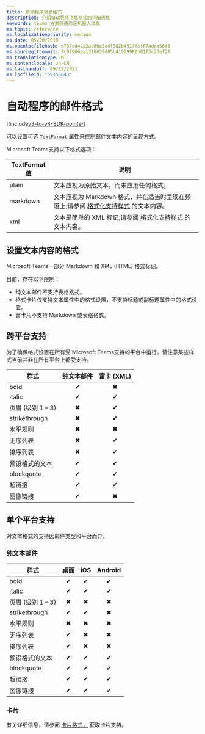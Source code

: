 ```yaml
---
title: 自动程序消息格式
description: 介绍自动程序消息格式的详细信息
keywords: teams 方案频道对话机器人消息
ms.topic: reference
ms.localizationpriority: medium
ms.date: 05/20/2019
ms.openlocfilehash: e737cd42d2aa00e3e4f302b4917fef67adaa5645
ms.sourcegitcommit: fc9f906ea1316028d85b41959980b81f2c23ef2f
ms.translationtype: MT
ms.contentlocale: zh-CN
ms.lasthandoff: 09/12/2021
ms.locfileid: "59155843"
---
```

# <a name="message-formatting-for-bots"></a>自动程序的邮件格式

[!include[v3-to-v4-SDK-pointer](~/includes/v3-to-v4-pointer-bots.md)]

可以设置可选 [`TextFormat`](/bot-framework/dotnet/bot-builder-dotnet-create-messages#customizing-a-message) 属性来控制邮件文本内容的呈现方式。

Microsoft Teams支持以下格式选项：

| TextFormat 值 | 说明 |
| --- | --- |
| plain | 文本应视为原始文本，而未应用任何格式。 |
| markdown | 文本应视为 Markdown 格式，并在适当时呈现在频道上;请参阅 [格式化支持样式](#formatting-text-content) 的文本内容。 |
| xml | 文本是简单的 XML 标记;请参阅 [格式化支持样式](#formatting-text-content) 的文本内容。 |

## <a name="formatting-text-content"></a>设置文本内容的格式

Microsoft Teams一部分 Markdown 和 XML (HTML) 格式标记。

目前，存在以下限制：

* 纯文本邮件不支持表格格式。
* 格式卡片仅支持文本属性中的格式设置，不支持标题或副标题属性中的格式设置。
* 富卡片不支持 Markdown 或表格格式。

## <a name="cross-platform-support"></a>跨平台支持

为了确保格式设置在所有受 Microsoft Teams支持的平台中运行，请注意某些样式当前并非在所有平台上都受支持。

| 样式                     | 纯文本邮件 | 富卡 (XML)  |
| ---                       | :---: | :---: |
| bold                      | ✔ | ✖ |
| italic                    | ✔ | ✔ |
| 页眉 (级别 1 &ndash; 3)  | ✖ | ✔ |
| strikethrough             | ✖ | ✔ |
| 水平规则           | ✖ | ✖ |
| 无序列表            | ✖ | ✔ |
| 排序列表              | ✖ | ✔ |
| 预设格式的文本         | ✔ | ✔ |
| blockquote                | ✔ | ✔ |
| 超链接                 | ✔ | ✔ |
| 图像链接                | ✔ | ✖ |

## <a name="support-by-individual-platform"></a>单个平台支持

对文本格式的支持因邮件类型和平台而异。

### <a name="text-only-messages"></a>纯文本邮件

| 样式                     | 桌面 | iOS | Android |
| ---                       | :---: | :---: | :---: |
| bold                      | ✔ | ✔ | ✔ |
| italic                    | ✔ | ✔ | ✔ |
| 页眉 (级别 1 &ndash; 3)  | ✖ | ✖ | ✖ |
| strikethrough             | ✔ | ✔ | ✖ |
| 水平规则           | ✖ | ✖ | ✖ |
| 无序列表            | ✔ | ✖ | ✖ |
| 排序列表              | ✔ | ✖ | ✖ |
| 预设格式的文本         | ✔ | ✔ | ✔ |
| blockquote                | ✔ | ✔ | ✔ |
| 超链接                 | ✔ | ✔ | ✔ |
| 图像链接                | ✔ | ✔ | ✔ |

### <a name="cards"></a>卡片

有关详细信息，请参阅 [卡片格式，](~/task-modules-and-cards/cards/cards-format.md) 获取卡片支持。
